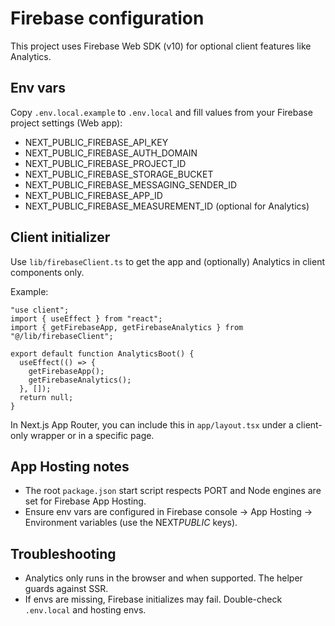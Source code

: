 # Firebase configuration

This project uses Firebase Web SDK (v10) for optional client features like Analytics.

## Env vars

Copy `.env.local.example` to `.env.local` and fill values from your Firebase project settings (Web app):

- NEXT_PUBLIC_FIREBASE_API_KEY
- NEXT_PUBLIC_FIREBASE_AUTH_DOMAIN
- NEXT_PUBLIC_FIREBASE_PROJECT_ID
- NEXT_PUBLIC_FIREBASE_STORAGE_BUCKET
- NEXT_PUBLIC_FIREBASE_MESSAGING_SENDER_ID
- NEXT_PUBLIC_FIREBASE_APP_ID
- NEXT_PUBLIC_FIREBASE_MEASUREMENT_ID (optional for Analytics)

## Client initializer

Use `lib/firebaseClient.ts` to get the app and (optionally) Analytics in client components only.

Example:

```tsx
"use client";
import { useEffect } from "react";
import { getFirebaseApp, getFirebaseAnalytics } from "@/lib/firebaseClient";

export default function AnalyticsBoot() {
  useEffect(() => {
    getFirebaseApp();
    getFirebaseAnalytics();
  }, []);
  return null;
}
```

In Next.js App Router, you can include this in `app/layout.tsx` under a client-only wrapper or in a specific page.

## App Hosting notes

- The root `package.json` start script respects PORT and Node engines are set for Firebase App Hosting.
- Ensure env vars are configured in Firebase console → App Hosting → Environment variables (use the NEXT*PUBLIC* keys).

## Troubleshooting

- Analytics only runs in the browser and when supported. The helper guards against SSR.
- If envs are missing, Firebase initializes may fail. Double-check `.env.local` and hosting envs.
